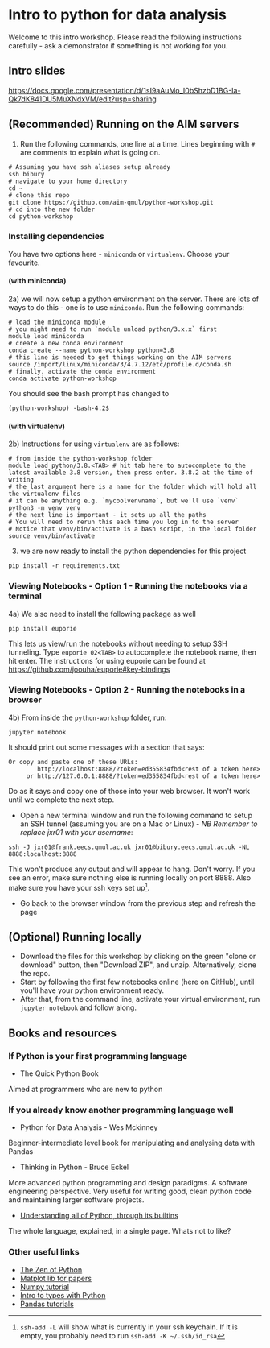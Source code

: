 # Intro to python for data analysis

Welcome to this intro workshop. Please read the following instructions carefully - ask a demonstrator if something is not working for you.

## Intro slides

https://docs.google.com/presentation/d/1sI9aAuMo_I0bShzbD1BG-Ia-Qk7dK841DU5MuXNdxVM/edit?usp=sharing

## (Recommended) Running on the AIM servers

1) Run the following commands, one line at a time. Lines beginning with `#` are comments to explain what is going on.

```
# Assuming you have ssh aliases setup already
ssh bibury
# navigate to your home directory
cd ~
# clone this repo
git clone https://github.com/aim-qmul/python-workshop.git
# cd into the new folder
cd python-workshop
```

### Installing dependencies

You have two options here - `miniconda` or `virtualenv`. Choose your favourite.

#### (with miniconda)

2a) we will now setup a python environment on the server. There are lots of ways to do this - one is to use `miniconda`. Run the following commands:

```
# load the miniconda module
# you might need to run `module unload python/3.x.x` first
module load miniconda
# create a new conda environment
conda create --name python-workshop python=3.8
# this line is needed to get things working on the AIM servers
source /import/linux/miniconda/3/4.7.12/etc/profile.d/conda.sh
# finally, activate the conda environment
conda activate python-workshop
```

You should see the bash prompt has changed to

```
(python-workshop) -bash-4.2$
```

#### (with virtualenv)

2b) Instructions for using `virtualenv` are as follows:

```
# from inside the python-workshop folder
module load python/3.8.<TAB> # hit tab here to autocomplete to the latest available 3.8 version, then press enter. 3.8.2 at the time of writing
# the last argument here is a name for the folder which will hold all the virtualenv files
# it can be anything e.g. `mycoolvenvname`, but we'll use `venv`
python3 -m venv venv
# the next line is important - it sets up all the paths
# You will need to rerun this each time you log in to the server
# Notice that venv/bin/activate is a bash script, in the local folder
source venv/bin/activate
```

3) we are now ready to install the python dependencies for this project

```
pip install -r requirements.txt
```

### Viewing Notebooks - Option 1 - Running the notebooks via a terminal

4a) We also need to install the following package as well

```
pip install euporie
```

This lets us view/run the notebooks without needing to setup SSH tunneling. Type `euporie 02<TAB>` to autocomplete the notebook name, then hit enter. The instructions for using euporie can be found at https://github.com/joouha/euporie#key-bindings

### Viewing Notebooks - Option 2 - Running the notebooks in a browser

4b) From inside the `python-workshop` folder, run:

```
jupyter notebook
```

It should print out some messages with a section that says:

```
Or copy and paste one of these URLs:
        http://localhost:8888/?token=ed355834fbd<rest of a token here>
     or http://127.0.0.1:8888/?token=ed355834fbd<rest of a token here>
```

Do as it says and copy one of those into your web browser. It won't work until we complete the next step.

- Open a new terminal window and run the following command to setup an SSH tunnel (assuming you are on a Mac or Linux) - *NB Remember to replace jxr01 with your username*:

```
ssh -J jxr01@frank.eecs.qmul.ac.uk jxr01@bibury.eecs.qmul.ac.uk -NL 8888:localhost:8888
```

This won't produce any output and will appear to hang. Don't worry. If you see an error, make sure nothing else is running locally on port 8888. Also make sure you have your ssh keys set up[^1].

- Go back to the browser window from the previous step and refresh the page

[^1]: `ssh-add -L` will show what is currently in your ssh keychain. If it is empty, you probably need to run `ssh-add -K ~/.ssh/id_rsa`

## (Optional) Running locally

- Download the files for this workshop by clicking on the green "clone or download" button, then "Download ZIP", and unzip. Alternatively, clone the repo.
- Start by following the first few notebooks online (here on GitHub), until you'll have your python environment ready.
- After that, from the command line, activate your virtual environment, run `jupyter notebook` and follow along.

## Books and resources

### If Python is your first programming language

* The Quick Python Book 

Aimed at programmers who are new to python

### If you already know another programming language well

* Python for Data Analysis - Wes Mckinney

Beginner-intermediate level book for manipulating and analysing data with Pandas

* Thinking in Python - Bruce Eckel

More advanced python programming and design paradigms. A software engineering perspective. Very useful for writing good, clean python code and maintaining larger software projects.

* [Understanding all of Python, through its builtins](https://sadh.life/post/builtins)

The whole language, explained, in a single page. Whats not to like?

### Other useful links

* [The Zen of Python](https://www.python.org/dev/peps/pep-0020/)
* [Matplot lib for papers](https://github.com/jbmouret/matplotlib_for_papers)
* [Numpy tutorial](https://cs231n.github.io/python-numpy-tutorial/)
* [Intro to types with Python](https://auth0.com/blog/typing-in-python/)
* [Pandas tutorials](https://pandas.pydata.org/pandas-docs/dev/getting_started/tutorials.html)
